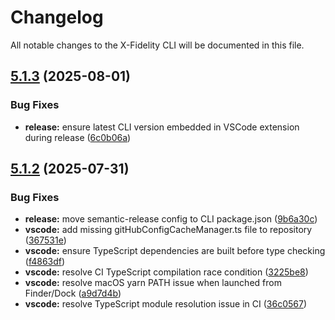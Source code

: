 # Changelog

All notable changes to the X-Fidelity CLI will be documented in this file.

## [5.1.3](https://github.com/zotoio/x-fidelity/compare/v5.1.2...v5.1.3) (2025-08-01)

### Bug Fixes

* **release:** ensure latest CLI version embedded in VSCode extension during release ([6c0b06a](https://github.com/zotoio/x-fidelity/commit/6c0b06a59659dba13677af0a3309bda4d5337f6c))

## [5.1.2](https://github.com/zotoio/x-fidelity/compare/v5.1.1...v5.1.2) (2025-07-31)

### Bug Fixes

* **release:** move semantic-release config to CLI package.json ([9b6a30c](https://github.com/zotoio/x-fidelity/commit/9b6a30cbf4ca6f45b75747280f2cd8992b124a49))
* **vscode:** add missing gitHubConfigCacheManager.ts file to repository ([367531e](https://github.com/zotoio/x-fidelity/commit/367531e4d832fd7872f52aa23eb9b7359c84508d))
* **vscode:** ensure TypeScript dependencies are built before type checking ([f4863df](https://github.com/zotoio/x-fidelity/commit/f4863dfd88c2b4fd74945e7d1ad18f744b442f2c))
* **vscode:** resolve CI TypeScript compilation race condition ([3225be8](https://github.com/zotoio/x-fidelity/commit/3225be8741d05c70c7cac22f4a36a8e7cd0bfc94))
* **vscode:** resolve macOS yarn PATH issue when launched from Finder/Dock ([a9d7d4b](https://github.com/zotoio/x-fidelity/commit/a9d7d4b3619a199724c2651b24721ca10245cbbf))
* **vscode:** resolve TypeScript module resolution issue in CI ([36c0567](https://github.com/zotoio/x-fidelity/commit/36c05676a7f4b5ca31b56f74205c240fbfcc8637))
